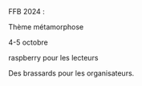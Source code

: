FFB 2024 :

Thème métamorphose

4-5 octobre

raspberry pour les lecteurs 

Des brassards pour les organisateurs. 

